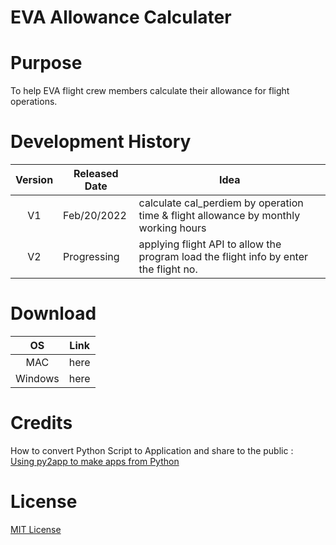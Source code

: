# EVA Allowance Calculater

# Purpose
To help EVA flight crew members calculate their allowance for flight operations.

# Development History 
| Version | Released Date | Idea |
|:---:|----|----|
| V1 | Feb/20/2022 | calculate cal_perdiem by operation time & flight allowance by monthly working hours |
| V2 | Progressing | applying flight API to allow the program load the flight info by enter the flight no. |  

# Download
| OS | Link|
| :---:| ---|
| MAC| here |
| Windows | here |

# Credits
How to convert Python Script to Application and share to the public : <br>
[Using py2app to make apps from Python](https://www.youtube.com/watch?v=DVOoHL2Bp_o)

# License
[MIT License](LICENSE.txt)
